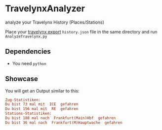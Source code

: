 # TravelynxAnalyzer
analyze your Travelynx History (Places/Stations)

Place your [travelynx export](https://travelynx.de/export.json) ```history.json``` file in the same directory and run ```AnalyzeTravelynx.py```

## Dependencies
* You need ```python```

## Showcase

You will get an Output similar to this:

```ini
Zug-Statistiken: 
Du bist 73 mal mit  ICE  gefahren
Du bist 156 mal mit  RE  gefahren
Stations-Statistiken:
Du bist 188 mal nach  Frankfurt(Main)Hbf  gefahren
Du bist 36 mal nach  Frankfurt(M)Hauptwache  gefahren
```
